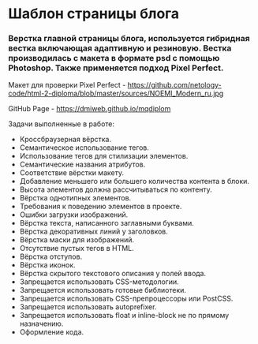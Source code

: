 # Шаблон страницы блога
### Верстка главной страницы блога, используется гибридная вестка включающая адаптивную и резиновую. Вестка производилась с макета в формате psd с помощью Photoshop. Также применяется подход Pixel Perfect.

Макет для проверки Pixel Perfect - https://github.com/netology-code/html-2-diploma/blob/master/sources/NOEMI_Modern_ru.jpg

GitHub Page - https://dmiweb.github.io/mqdiplom

Задачи выполненные в работе:
- Кроссбраузерная вёрстка.
- Семантическое использование тегов.
- Использование тегов для стилизации элементов.
- Семантические названия атрибутов.
- Соответствие вёрстки макету.
- Добавление меньшего или большего количества контента в блоки.
- Высота элементов должна рассчитываться по контенту.
- Вёрстка однотипных элементов.
- Требования к поведению элементов в проекте.
- Ошибки загрузки изображений.
- Вёрстка текста, написанного заглавными буквами.
- Вёрстка декоративных линий у заголовков.
- Вёрстка маски для изображений.
- Отсутствие пустых тегов в HTML.
- Вёрстка отступов.
- Вёрстка иконок.
- Вёрстка скрытого текстового описания у полей ввода.
- Запрещается использовать CSS-методологии.
- Запрещается использовать готовые библиотеки.
- Запрещается использовать CSS-препроцессоры или PostCSS.
- Запрещается использовать autoprefixer.
- Запрещается использовать float и inline-block не по прямому назначению.
- Оформление кода.
